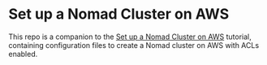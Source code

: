 # Set up a Nomad Cluster on AWS

This repo is a companion to the [Set up a Nomad Cluster on AWS](https://learn.hashicorp.com/tutorials/nomad/cluster-setup-aws) tutorial, containing configuration files to create a Nomad cluster on AWS with ACLs enabled.
